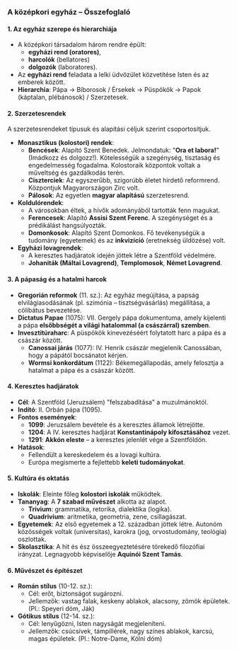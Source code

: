 ### **A középkori egyház – Összefoglaló**

#### **1. Az egyház szerepe és hierarchiája**
*   A középkori társadalom három rendre épült: 
	* **egyházi rend (oratores)**, 
	* **harcolók** (bellatores) 
	* **dolgozók** (laboratores).
*   Az **egyházi rend** feladata a lelki üdvözület közvetítése Isten és az emberek között.
*   **Hierarchia**: Pápa → Bíborosok / Érsekek → Püspökök → Papok (káptalan, plébánosok) / Szerzetesek.

#### **2. Szerzetesrendek**
A szerzetesrendeket típusuk és alapítási céljuk szerint csoportosítjuk.

*   **Monasztikus (kolostori) rendek**:
    *   **Bencések**: Alapító Szent Benedek. Jelmondatuk: "**Ora et labora!**" (Imádkozz és dolgozz!). Kötelességük a szegénység, tisztaság és engedelmesség fogadalma. Kolostoraik központok voltak a műveltség és gazdálkodás terén.
    *   **Ciszterciek**: Az egyszerűbb, szigorúbb életet hirdető reformrend. Központjuk Magyarországon Zirc volt.
    *   **Pálosok**: Az egyetlen **magyar alapítású** szerzetesrend.
*   **Koldulórendek**:
    *   A városokban éltek, a hívők adományából tartották fenn magukat.
    *   **Ferencesek**: Alapító **Assisi Szent Ferenc**. A szegénységet és a prédikálást hangsúlyozták.
    *   **Domonkosok**: Alapító Szent Domonkos. Fő tevékenységük a tudomány (egyetemek) és az **inkvizíció** (eretnekség üldözése) volt.
*   **Egyházi lovagrendek**:
    *   A keresztes hadjáratok idején jöttek létre a Szentföld védelmére.
    *   **Johaniták (Máltai Lovagrend)**, **Templomosok**, **Német Lovagrend**.

#### **3. A pápaság és a hatalmi harcok**
*   **Gregorián reformok** (11. sz.): Az egyház megújítása, a papság elvilágiasodásának (pl. szimónia – tisztségvásárlás) megállítása, a cölibátus bevezetése.
*   **Dictatus Papae** (1075): VII. Gergely pápa dokumentuma, amely kijelenti a pápa **elsőbbségét a világi hatalommal (a császárral) szemben**.
*   **Invesztitúraharc**: A püspökök kinevezéséért folytatott harc a pápa és a császár között.
    *   **Canossai járás** (1077): IV. Henrik császár megjelenik Canossában, hogy a pápától bocsánatot kérjen.
    *   **Wormsi konkordátum** (1122): Békemegállapodás, amely felosztja a hatalmat a pápa és a császár között.

#### **4. Keresztes hadjáratok**
*   **Cél**: A Szentföld (Jeruzsálem) "felszabadítása" a muzulmánoktól.
*   **Indító**: II. Orbán pápa (1095).
*   **Fontos események**:
    *   **1099**: Jeruzsálem bevétele és a keresztes államok létrejötte.
    *   **1204**: A IV. keresztes hadjárat **Konstantinápoly kifosztásához** vezet.
    *   **1291**: **Akkón eleste** – a keresztes jelenlét vége a Szentföldön.
*   **Hatások**:
    *   Fellendült a kereskedelem és a lovagi kultúra.
    *   Európa megismerte a fejlettebb **keleti tudományokat**.

#### **5. Kultúra és oktatás**
*   **Iskolák**: Eleinte főleg **kolostori iskolák** működtek.
*   **Tananyag**: A **7 szabad művészet** alkotta az alapot.
    *   **Trivium**: grammatika, retorika, dialektika (logika).
    *   **Quadrivium**: aritmetika, geometria, zene, csillagászat.
*   **Egyetemek**: Az első egyetemek a 12. században jöttek létre. Autonóm közösségek voltak (universitas), karokra (jog, orvostudomány, teológia) oszlottak.
*   **Skolasztika**: A hit és ész összeegyeztetésére törekedő filozófiai irányzat. Legnagyobb képviselője **Aquinói Szent Tamás**.

#### **6. Művészet és építészet**
*   **Román stílus** (10-12. sz.):
    *   Cél: erőt, biztonságot sugározni.
    *   Jellemzők: vastag falak, keskeny ablakok, alacsony, zömök épületek. (Pl.: Speyeri dóm, Ják)
*   **Gótikus stílus** (12-14. sz.):
    *   Cél: lenyűgözni, Isten nagyságát megjeleníteni.
    *   Jellemzők: csúcsívek, támpillérek, nagy színes ablakok, karcsú, magas épületek. (Pl.: Notre-Dame, Kölni dóm)
